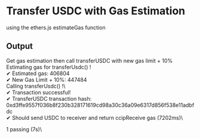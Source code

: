 # Transfer USDC with Gas Estimation

using the ethers.js estimateGas function


## Output


  Get gas estimation then call transferUSDC with new gas limit + 10%\
Estimating gas for transferUsdc() !\
✔ Estimated gas: 406804\
✔ New Gas Limit + 10%:  447484\
Calling transferUsdc() !\   
✔ Transaction successful!\
✔ TransferUSDC transaction hash:  0xd3ffe9557f036b8f230b328171619cd98a30c36a09e6317d856f538e11adbfdc\
    ✔ Should send USDC to receiver and return ccipReceive gas (7202ms)\


  1 passing (7s)\
